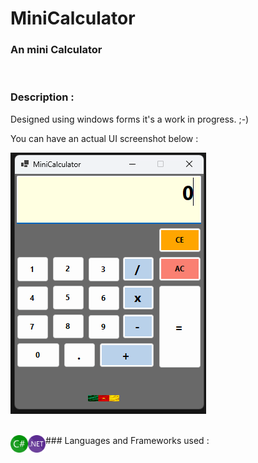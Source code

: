 # MiniCalculator

### An mini Calculator
<br/>

### Description :
Designed using windows forms
it's a work in progress.  ;-)

You can have an actual UI screenshot below : 

![Screenshot](/preview/preview.png)

<br/>
### Languages and Frameworks used :
<img align="left"  alt="CSHARP" width="28px" src="https://raw.githubusercontent.com/github/explore/80688e429a7d4ef2fca1e82350fe8e3517d3494d/topics/csharp/csharp.png" /> 
<img align="left"  alt="DOTNET" width="28px" src="https://raw.githubusercontent.com/github/explore/93d8a67084f94b2a444e510199a6e7622e5b09a3/topics/dotnet/dotnet.png" /> <br/>
